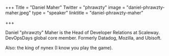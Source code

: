 +++
Title = "Daniel Maher"
Twitter = "phrawzty"
image = "daniel-phrawzty-maher.jpeg"
type = "speaker"
linktitle = "daniel-phrawzty-maher"

+++

Daniel "phrawzty" Maher is the Head of Developer Relations at Scaleway. DevOpsDays global core member. Formerly Datadog, Mozilla, and Ubisoft.

Also: the king of nynex (I know you play the game).
